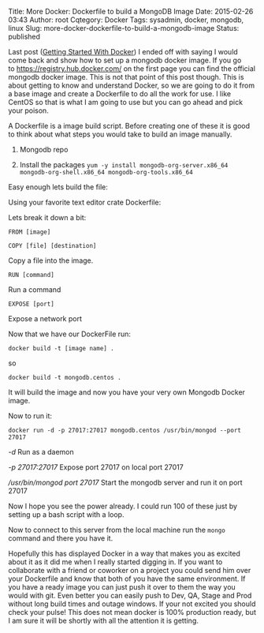 Title: More Docker: Dockerfile to build a MongoDB Image
Date: 2015-02-26 03:43
Author: root
Cqtegory: Docker
Tags: sysadmin, docker, mongodb, linux
Slug: more-docker-dockerfile-to-build-a-mongodb-image
Status: published

Last post ([Getting Started With Docker](http://codeholics.com/2015/02/getting-started-with-docker/ "Getting Started With Docker")) I ended off with saying I would come back and show how to set up a mongodb docker image. If you go to https://registry.hub.docker.com/ on the first page you can find the official mongodb docker image. This is not that point of this post though. This is about getting to know and understand Docker, so we are going to do it from a base image and create a Dockerfile to do all the work for use. I like CentOS so that is what I am going to use but you can go ahead and pick your poison.

A Dockerfile is a image build script. Before creating one of these it is good to think about what steps you would take to build an image manually.

1. Mongodb repo

2. Install the packages
`yum -y install mongodb-org-server.x86_64 mongodb-org-shell.x86_64 mongodb-org-tools.x86_64`

Easy enough lets build the file:

Using your favorite text editor crate Dockerfile:

Lets break it down a bit:

```  
FROM [image]

COPY [file] [destination]  
```
Copy a file into the image.

```
RUN [command]  
```
Run a command
```
EXPOSE [port]  
```
Expose a network port

Now that we have our DockerFile run:
```
docker build -t [image name] .  
```
so
```
docker build -t mongodb.centos .
```
It will build the image and now you have your very own Mongodb Docker image.

Now to run it:
```
docker run -d -p 27017:27017 mongodb.centos /usr/bin/mongod --port 27017  
```
  
*-d* Run as a daemon
  
*-p 27017:27017* Expose port 27017 on local port 27017

*/usr/bin/mongod port 27017* Start the mongodb server and run it on port 27017

Now I hope you see the power already. I could run 100 of these just by setting up a bash script with a loop.

Now to connect to this server from the local machine run the `mongo` command and there you have it.

Hopefully this has displayed Docker in a way that makes you as excited about it as it did me when I really started digging in. If you want to collaborate with a friend or coworker on a project you could send him over your Dockerfile and know that both of you have the same environment. If you have a ready image you can just push it over to them the way you would with git. Even better you can easily push to Dev, QA, Stage and Prod without long build times and outage windows. If your not excited you should check your pulse! This does not mean docker is 100% production ready, but I am sure it will be shortly with all the attention it is getting.